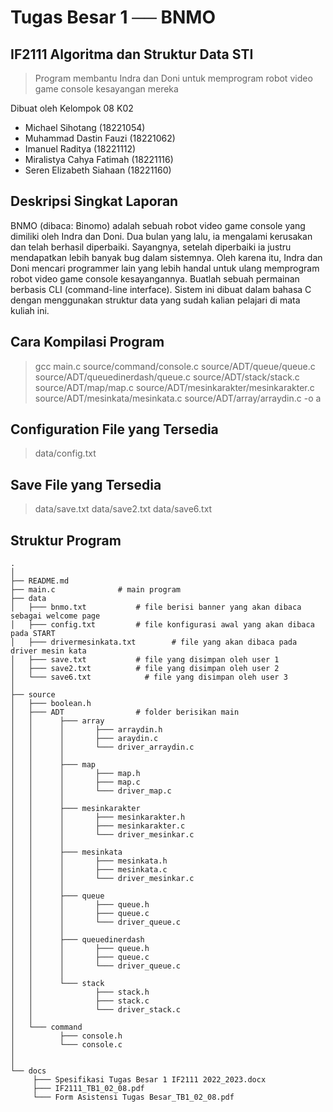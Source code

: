 # Tugas Besar 1 ── BNMO
## IF2111 Algoritma dan Struktur Data STI

> Program membantu Indra dan Doni untuk memprogram 
> robot video game console kesayangan mereka

Dibuat oleh Kelompok 08 K02

- Michael Sihotang (18221054)
- Muhammad Dastin Fauzi (18221062)
- Imanuel Raditya (18221112)
- Miralistya Cahya Fatimah (18221116)
- Seren Elizabeth Siahaan (18221160)

## Deskripsi Singkat Laporan
BNMO (dibaca: Binomo) adalah sebuah robot video game console yang dimiliki oleh Indra dan Doni. Dua bulan yang lalu, ia mengalami kerusakan dan telah berhasil diperbaiki. Sayangnya, setelah diperbaiki ia justru mendapatkan lebih banyak bug dalam sistemnya. Oleh karena itu, Indra dan Doni mencari programmer lain yang lebih handal untuk ulang memprogram robot video game console kesayangannya. Buatlah sebuah permainan berbasis CLI (command-line interface). Sistem ini dibuat dalam bahasa C dengan menggunakan struktur data yang sudah kalian pelajari di mata kuliah ini. 

## Cara Kompilasi Program
> gcc main.c source/command/console.c source/ADT/queue/queue.c source/ADT/queuedinerdash/queue.c source/ADT/stack/stack.c source/ADT/map/map.c source/ADT/mesinkarakter/mesinkarakter.c source/ADT/mesinkata/mesinkata.c source/ADT/array/arraydin.c -o a

## Configuration File yang Tersedia
> data/config.txt

## Save File yang Tersedia
> data/save.txt
> data/save2.txt
> data/save6.txt

## Struktur Program
```
.
│
├── README.md
├── main.c				# main program
├── data
│   ├─── bnmo.txt 			# file berisi banner yang akan dibaca sebagai welcome page
│   ├─── config.txt			# file konfigurasi awal yang akan dibaca pada START
│   ├─── drivermesinkata.txt		# file yang akan dibaca pada driver mesin kata
│   ├─── save.txt			# file yang disimpan oleh user 1
│   ├─── save2.txt			# file yang disimpan oleh user 2
│   └─── save6.txt            # file yang disimpan oleh user 3
│ 
├── source
│   ├─── boolean.h
│   ├─── ADT				# folder berisikan main
│   │      ├─── array
│   │      │       ├─── arraydin.h
│   │      │       ├─── araydin.c
│   │      │       └─── driver_arraydin.c
│   │      │
│   │      ├─── map
│   │      │       ├─── map.h
│   │      │       ├─── map.c
│   │      │       └─── driver_map.c
│   │      │
│   │      ├─── mesinkarakter
│   │      │       ├─── mesinkarakter.h
│   │      │       ├─── mesinkarakter.c
│   │      │       └─── driver_mesinkar.c
│   │      │
│   │      ├─── mesinkata
│   │      │       ├─── mesinkata.h
│   │      │       ├─── mesinkata.c
│   │      │       └─── driver_mesinkar.c
│   │      │
│   │      ├─── queue
│   │      │       ├─── queue.h
│   │      │       ├─── queue.c
│   │      │       └─── driver_queue.c
│   │      │
│   │      ├─── queuedinerdash
│   │      │       ├─── queue.h
│   │      │       ├─── queue.c
│   │      │       └─── driver_queue.c
│   │      │
│   │      └─── stack
│   │              ├─── stack.h
│   │              ├─── stack.c
│   │              └─── driver_stack.c
│   │
│   └─── command
│          ├─── console.h
│          └─── console.c
│
│
└── docs 
     ├─── Spesifikasi Tugas Besar 1 IF2111 2022_2023.docx
     ├─── IF2111_TB1_02_08.pdf
     └─── Form Asistensi Tugas Besar_TB1_02_08.pdf
 ```
